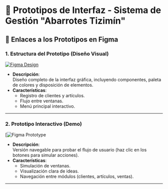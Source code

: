 # 📱 Prototipos de Interfaz - Sistema de Gestión "Abarrotes Tizimín"

## 🔗 Enlaces a los Prototipos en Figma

### 1. **Estructura del Prototipo (Diseño Visual)**  
[![Figma Design](https://img.shields.io/badge/FIGMA-Design_Structure-%23F24E1E)](https://www.figma.com/design/ZaXGLYtUoOKzb6gdU0PfbP/base?node-id=0-1&t=Tqirw7eSpDGOMEA4-1)  
- **Descripción**:  
  Diseño completo de la interfaz gráfica, incluyendo componentes, paleta de colores y disposición de elementos.  
- **Características**:  
  - Registro de clientes y artículos.  
  - Flujo entre ventanas.  
  - Menú principal interactivo.  

---

### 2. **Prototipo Interactivo (Demo)**  
[![Figma Prototype](https://www.figma.com/proto/ZaXGLYtUoOKzb6gdU0PfbP/base?node-id=2-6&p=f&t=aHADA9qrbsNlrJOa-0&scaling=scale-down&content-scaling=fixed&page-id=0%3A1&starting-point-node-id=2%3A6)  
- **Descripción**:  
  Versión navegable para probar el flujo de usuario (haz clic en los botones para simular acciones).  
- **Características**:  
  - Simulación de ventanas.  
  - Visualización clara de ideas.  
  - Navegación entre módulos (clientes, artículos, ventas).  

---
